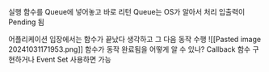 실행 함수를 Queue에 넣어놓고 바로 리턴
Queue는 OS가 알아서 처리
입출력이 Pending 됨

어플리케이션 입장에서는 함수가 끝났다 생각하고 그 다음 동작 수행
![[Pasted image 20241031171953.png]]
함수가 동작 완료됨을 어떻게 알 수 있나?
Callback 함수 구현하거나 Event Set 사용하면 가능